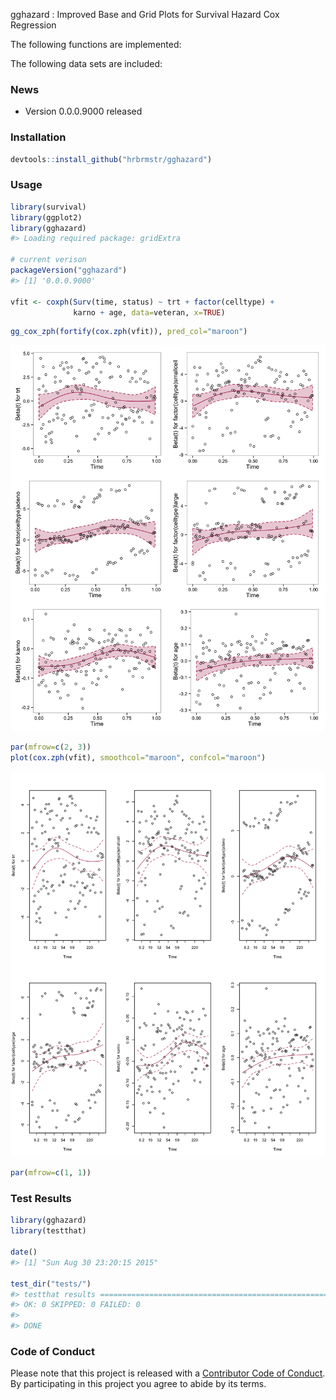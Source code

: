 <!-- README.md is generated from README.Rmd. Please edit that file -->
gghazard : Improved Base and Grid Plots for Survival Hazard Cox Regression

The following functions are implemented:

The following data sets are included:

### News

-   Version 0.0.0.9000 released

### Installation

``` r
devtools::install_github("hrbrmstr/gghazard")
```

### Usage

``` r
library(survival)
library(ggplot2)
library(gghazard)
#> Loading required package: gridExtra

# current verison
packageVersion("gghazard")
#> [1] '0.0.0.9000'

vfit <- coxph(Surv(time, status) ~ trt + factor(celltype) +
              karno + age, data=veteran, x=TRUE)
```

``` r
gg_cox_zph(fortify(cox.zph(vfit)), pred_col="maroon")
```

<img src="README-unnamed-chunk-2-1.png" title="" alt="" width="864" />

``` r
par(mfrow=c(2, 3))
plot(cox.zph(vfit), smoothcol="maroon", confcol="maroon")
```

<img src="README-unnamed-chunk-3-1.png" title="" alt="" width="864" />

``` r
par(mfrow=c(1, 1))
```

### Test Results

``` r
library(gghazard)
library(testthat)

date()
#> [1] "Sun Aug 30 23:20:15 2015"

test_dir("tests/")
#> testthat results ========================================================================================================
#> OK: 0 SKIPPED: 0 FAILED: 0
#> 
#> DONE
```

### Code of Conduct

Please note that this project is released with a [Contributor Code of Conduct](CONDUCT.md). By participating in this project you agree to abide by its terms.
